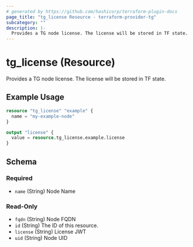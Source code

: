 ```yaml
---
# generated by https://github.com/hashicorp/terraform-plugin-docs
page_title: "tg_license Resource - terraform-provider-tg"
subcategory: ""
description: |-
  Provides a TG node license. The license will be stored in TF state.
---
```


# tg_license (Resource)

Provides a TG node license. The license will be stored in TF state.

## Example Usage

```terraform
resource "tg_license" "example" {
  name = "my-example-node"
}

output "license" {
  value = resource.tg_license.example.license
}
```

<!-- schema generated by tfplugindocs -->
## Schema

### Required

- `name` (String) Node Name

### Read-Only

- `fqdn` (String) Node FQDN
- `id` (String) The ID of this resource.
- `license` (String) License JWT
- `uid` (String) Node UID


